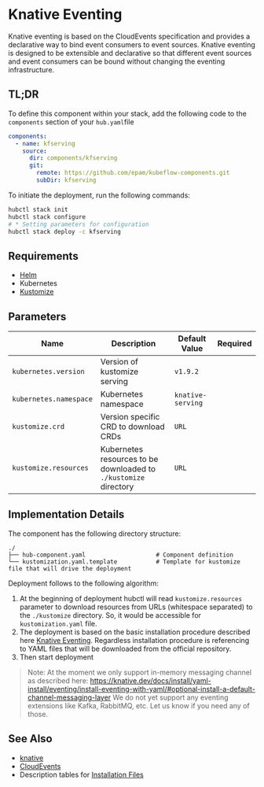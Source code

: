 # Knative Eventing

Knative eventing is based on the CloudEvents specification and provides a declarative way to bind event consumers to event sources. Knative eventing is designed to be extensible and declarative so that different event sources and event consumers can be bound without changing the eventing infrastructure.

## TL;DR

To define this component within your stack, add the following code to the `components` section of your  `hub.yaml`file

```yaml
components:
  - name: kfserving
    source:
      dir: components/kfserving
      git:
        remote: https://github.com/epam/kubeflow-components.git
        subDir: kfserving
```

To initiate the deployment, run the following commands:
```bash
hubctl stack init
hubctl stack configure
# * Setting parameters for configuration 
hubctl stack deploy -c kfserving
```

## Requirements

- [Helm](https://helm.sh/docs/intro/install/)
- Kubernetes
- [Kustomize](https://kustomize.io)

## Parameters

| Name                   | Description                                                      | Default Value     | Required |
|------------------------|------------------------------------------------------------------|-------------------|:--------:|
| `kubernetes.version`   | Version of kustomize serving                                     | `v1.9.2`          |          |
| `kubernetes.namespace` | Kubernetes namespace                                             | `knative-serving` |          |
| `kustomize.crd`        | Version specific CRD to download CRDs                            | `URL`             |          |
| `kustomize.resources`  | Kubernetes resources to be downloaded to `./kustomize` directory | `URL`             |          |


## Implementation Details

The component has the following directory structure:
```text
./
├── hub-component.yaml                    # Component definition
└── kustomization.yaml.template           # Template for kustomize file that will drive the deployment
```

Deployment follows to the following algorithm:
1. At the beginning of deployment hubctl will read `kustomize.resources` parameter to download resources from URLs (whitespace separated) to the `./kustomize` directory. So, it would be accessible for `kustomization.yaml` file.
2. The deployment is based on the basic installation procedure described here [Knative Eventing](https://knative.dev/docs/install/yaml-install/eventing/install-eventing-with-yaml). Regardless installation procedure is referencing to YAML files that will be downloaded from the official repository. 
3. Then start deployment

> Note: At the moment we only support in-memory messaging channel as described here: https://knative.dev/docs/install/yaml-install/eventing/install-eventing-with-yaml/#optional-install-a-default-channel-messaging-layer 
> We do not yet support any eventing extensions like Kafka, RabbitMQ, etc. Let us know if you need any of those.

## See Also

- [knative](https://knative.dev/)
- [CloudEvents](https://cloudevents.io/)
- Description tables for [Installation Files](https://knative.dev/docs/install/yaml-install/eventing/eventing-installation-files/)
